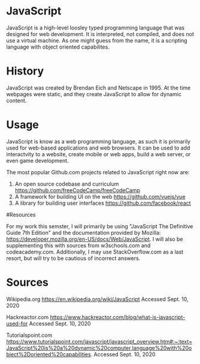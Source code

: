 # JavaScript

JavaScript is a high-level loosley typed programming language that was designed for web development. It is interpreted, not compiled, and does not use a virtual machine.
As one might guess from the name, it is a scripting language with object oriented capabilites. 



# History

JavaScript was created by Brendan Eich and Netscape in 1995. At the time webpages were static, and they create JavaScript to allow for dynamic content.

# Usage

JavaScript is know as a web programming language, as such it is primarily used for web-based applications and web browsers. It can be used to add interactvity to a website, create mobile or web apps, build a web server, or even game development.

The most popular Github.com projects related to JavaScript right now are:
1. An open source codebase and curriculum https://github.com/freeCodeCamp/freeCodeCamp
2. A framework for building UI on the web https://github.com/vuejs/vue
3. A library for building user interfaces https://github.com/facebook/react

#Resources

For my work this semster, I will primarily be using "JavaScript The Definitive Guide 7th Edition" and the documentation provided by Mozilla: https://developer.mozilla.org/en-US/docs/Web/JavaScript. I will also be supplementing this with sources from w3schools.com and codeacademy.com.
Additionally, I may use StackOverflow.com as a last resort, but will try to be cautious of incorrect answers.

# Sources
Wikipedia.org https://en.wikipedia.org/wiki/JavaScript Accessed Sept. 10, 2020

Hackreactor.com https://www.hackreactor.com/blog/what-is-javascript-used-for Accessed Sept. 10, 2020

Tutorialspoint.com https://www.tutorialspoint.com/javascript/javascript_overview.htm#:~:text=JavaScript%20is%20a%20dynamic%20computer,language%20with%20object%2Doriented%20capabilities. Accessed Sept. 10, 2020